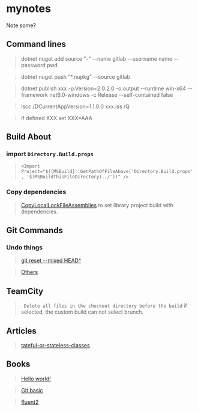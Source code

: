 # mynotes
Note some?

## Command lines

> dotnet nuget add source "-" --name gitlab --username name --password pwd

>dotnet nuget push "*.nupkg" --source gitlab

>dotnet publish xxx -p:Version=2.0.2.0 -o:output --runtime win-x64 --framework net6.0-windows -c Release --self-contained false

>iscc /DCurrentAppVersion=1.1.0.0 xxx.iss /Q

>if defined XXX set XXX=AAA

## Build About

### import `Directory.Build.props`

> `<Import Project="$([MSBuild]::GetPathOfFileAbove('Directory.Build.props', '$(MSBuildThisFileDirectory)../'))" />`


### Copy dependencies

> [CopyLocalLockFileAssemblies](https://learn.microsoft.com/en-us/dotnet/core/project-sdk/msbuild-props#copylocallockfileassemblies) to set library project build with dependencies.


## Git Commands

### Undo things

>[git reset --mixed HEAD^ ](https://git-scm.com/docs/git-reset)

>[Others](https://git-scm.com/book/en/v2/Git-Basics-Undoing-Things)


## TeamCity 

> ``` Delete all files in the checkout directory before the build``` if selected, the custom build can not select brunch.


## Articles

> [tateful-or-stateless-classes](https://dzone.com/articles/stateful-or-stateless-classes)


## Books

>[Hello world! ](https://refactoring.guru/)

>[Git basic](https://git-scm.com/book/en/v2)

>[fluent2](https://fluent2.microsoft.design/)
